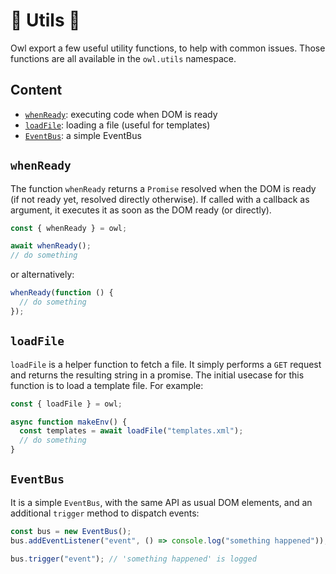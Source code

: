 # 🦉 Utils 🦉

Owl export a few useful utility functions, to help with common issues. Those
functions are all available in the `owl.utils` namespace.

## Content

- [`whenReady`](#whenready): executing code when DOM is ready
- [`loadFile`](#loadfile): loading a file (useful for templates)
- [`EventBus`](#eventbus): a simple EventBus

## `whenReady`

The function `whenReady` returns a `Promise` resolved when the DOM is ready (if
not ready yet, resolved directly otherwise). If called with a callback as
argument, it executes it as soon as the DOM ready (or directly).

```js
const { whenReady } = owl;

await whenReady();
// do something
```

or alternatively:

```js
whenReady(function () {
  // do something
});
```

## `loadFile`

`loadFile` is a helper function to fetch a file. It simply
performs a `GET` request and returns the resulting string in a promise. The
initial usecase for this function is to load a template file. For example:

```js
const { loadFile } = owl;

async function makeEnv() {
  const templates = await loadFile("templates.xml");
  // do something
}
```

## `EventBus`

It is a simple `EventBus`, with the same API as usual DOM elements, and an
additional `trigger` method to dispatch events:

```js
const bus = new EventBus();
bus.addEventListener("event", () => console.log("something happened"));

bus.trigger("event"); // 'something happened' is logged
```

